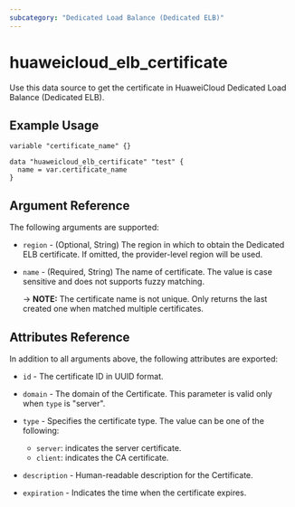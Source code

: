 ```yaml
---
subcategory: "Dedicated Load Balance (Dedicated ELB)"
---
```


# huaweicloud_elb_certificate

Use this data source to get the certificate in HuaweiCloud Dedicated Load Balance (Dedicated ELB).

## Example Usage

```hcl
variable "certificate_name" {}

data "huaweicloud_elb_certificate" "test" {
  name = var.certificate_name
}
```
## Argument Reference

The following arguments are supported:

* `region` - (Optional, String) The region in which to obtain the Dedicated ELB certificate. 
  If omitted, the provider-level region will be used.
 
* `name` - (Required, String) The name of certificate. 
  The value is case sensitive and does not supports fuzzy matching.
  
  -> **NOTE:** The certificate name is not unique. 
  Only returns the last created one when matched multiple certificates.


## Attributes Reference

In addition to all arguments above, the following attributes are exported:

* `id` - The certificate ID in UUID format.

* `domain` - The domain of the Certificate. This parameter is valid only when `type` is "server".

* `type` - Specifies the certificate type. The value can be one of the following:
  + `server`: indicates the server certificate.
  + `client`: indicates the CA certificate.
  
* `description` - Human-readable description for the Certificate.

* `expiration` - Indicates the time when the certificate expires.